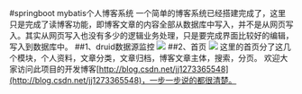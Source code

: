 #springboot mybatis个人博客系统
一个简单的博客系统已经搭建完成了，这里只是完成了读博客功能，即博客文章的内容全部从数据库中写入，并不是从网页写入。其实从网页写入也没有多少的逻辑业务处理，只是要完成界面比较好的编辑，写入到数据库中。
##1、druid数据源监控
![](http://i.imgur.com/zPvXFhH.png)
##2、首页
![](http://i.imgur.com/puVWova.png)
这里的首页分了这几个模块，个人资料，文章分类，文章归档，博客文章主体，搜索，分页。
欢迎大家访问此项目的开发博客[http://blog.csdn.net/jj1273365548](http://blog.csdn.net/jj1273365548)，一步一步说的都很清楚。